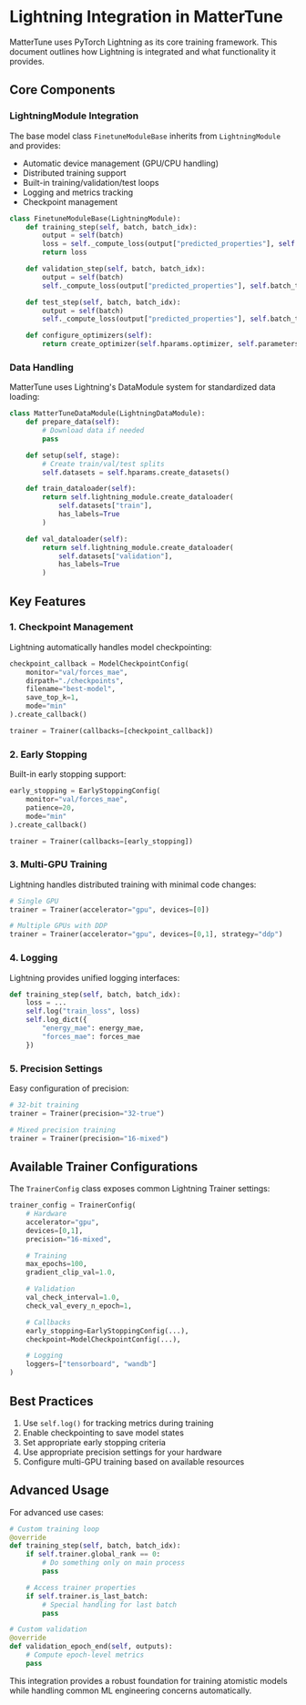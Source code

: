 # Lightning Integration in MatterTune

MatterTune uses PyTorch Lightning as its core training framework. This document outlines how Lightning is integrated and what functionality it provides.

## Core Components

### LightningModule Integration

The base model class `FinetuneModuleBase` inherits from `LightningModule` and provides:

- Automatic device management (GPU/CPU handling)
- Distributed training support
- Built-in training/validation/test loops
- Logging and metrics tracking
- Checkpoint management

```python
class FinetuneModuleBase(LightningModule):
    def training_step(self, batch, batch_idx):
        output = self(batch)
        loss = self._compute_loss(output["predicted_properties"], self.batch_to_labels(batch))
        return loss

    def validation_step(self, batch, batch_idx):
        output = self(batch)
        self._compute_loss(output["predicted_properties"], self.batch_to_labels(batch))

    def test_step(self, batch, batch_idx):
        output = self(batch)
        self._compute_loss(output["predicted_properties"], self.batch_to_labels(batch))

    def configure_optimizers(self):
        return create_optimizer(self.hparams.optimizer, self.parameters())
```

### Data Handling

MatterTune uses Lightning's DataModule system for standardized data loading:

```python
class MatterTuneDataModule(LightningDataModule):
    def prepare_data(self):
        # Download data if needed
        pass

    def setup(self, stage):
        # Create train/val/test splits
        self.datasets = self.hparams.create_datasets()

    def train_dataloader(self):
        return self.lightning_module.create_dataloader(
            self.datasets["train"],
            has_labels=True
        )

    def val_dataloader(self):
        return self.lightning_module.create_dataloader(
            self.datasets["validation"],
            has_labels=True
        )
```

## Key Features

### 1. Checkpoint Management

Lightning automatically handles model checkpointing:

```python
checkpoint_callback = ModelCheckpointConfig(
    monitor="val/forces_mae",
    dirpath="./checkpoints",
    filename="best-model",
    save_top_k=1,
    mode="min"
).create_callback()

trainer = Trainer(callbacks=[checkpoint_callback])
```

### 2. Early Stopping

Built-in early stopping support:

```python
early_stopping = EarlyStoppingConfig(
    monitor="val/forces_mae",
    patience=20,
    mode="min"
).create_callback()

trainer = Trainer(callbacks=[early_stopping])
```

### 3. Multi-GPU Training

Lightning handles distributed training with minimal code changes:

```python
# Single GPU
trainer = Trainer(accelerator="gpu", devices=[0])

# Multiple GPUs with DDP
trainer = Trainer(accelerator="gpu", devices=[0,1], strategy="ddp")
```

### 4. Logging

Lightning provides unified logging interfaces:

```python
def training_step(self, batch, batch_idx):
    loss = ...
    self.log("train_loss", loss)
    self.log_dict({
        "energy_mae": energy_mae,
        "forces_mae": forces_mae
    })
```

### 5. Precision Settings

Easy configuration of precision:

```python
# 32-bit training
trainer = Trainer(precision="32-true")

# Mixed precision training
trainer = Trainer(precision="16-mixed")
```

## Available Trainer Configurations

The `TrainerConfig` class exposes common Lightning Trainer settings:

```python
trainer_config = TrainerConfig(
    # Hardware
    accelerator="gpu",
    devices=[0,1],
    precision="16-mixed",

    # Training
    max_epochs=100,
    gradient_clip_val=1.0,

    # Validation
    val_check_interval=1.0,
    check_val_every_n_epoch=1,

    # Callbacks
    early_stopping=EarlyStoppingConfig(...),
    checkpoint=ModelCheckpointConfig(...),

    # Logging
    loggers=["tensorboard", "wandb"]
)
```

## Best Practices

1. Use `self.log()` for tracking metrics during training
2. Enable checkpointing to save model states
3. Set appropriate early stopping criteria
4. Use appropriate precision settings for your hardware
5. Configure multi-GPU training based on available resources

## Advanced Usage

For advanced use cases:

```python
# Custom training loop
@override
def training_step(self, batch, batch_idx):
    if self.trainer.global_rank == 0:
        # Do something only on main process
        pass

    # Access trainer properties
    if self.trainer.is_last_batch:
        # Special handling for last batch
        pass

# Custom validation
@override
def validation_epoch_end(self, outputs):
    # Compute epoch-level metrics
    pass
```

This integration provides a robust foundation for training atomistic models while handling common ML engineering concerns automatically.
